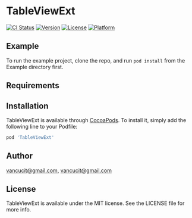 # TableViewExt

[![CI Status](https://img.shields.io/travis/vancucit@gmail.com/TableViewExt.svg?style=flat)](https://travis-ci.org/vancucit@gmail.com/TableViewExt)
[![Version](https://img.shields.io/cocoapods/v/TableViewExt.svg?style=flat)](https://cocoapods.org/pods/TableViewExt)
[![License](https://img.shields.io/cocoapods/l/TableViewExt.svg?style=flat)](https://cocoapods.org/pods/TableViewExt)
[![Platform](https://img.shields.io/cocoapods/p/TableViewExt.svg?style=flat)](https://cocoapods.org/pods/TableViewExt)

## Example

To run the example project, clone the repo, and run `pod install` from the Example directory first.

## Requirements

## Installation

TableViewExt is available through [CocoaPods](https://cocoapods.org). To install
it, simply add the following line to your Podfile:

```ruby
pod 'TableViewExt'
```

## Author

vancucit@gmail.com, vancucit@gmail.com

## License

TableViewExt is available under the MIT license. See the LICENSE file for more info.
